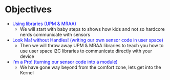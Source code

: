# Objectives

* <font color="blue">Using libraries (UPM & MRAA)</font>
  * We will start with baby steps to shows how kids and not so hardcore nerds communicate with sensors
* <font color="blue">Look Ma! without Handles! (writing our own sensor code in user space)</font>
  * Then we will throw away UPM & MRAA libraries to teach you how to use user space i2C  libraries to communicate directly with your device
* <font color="blue">I'm a Pro! (turning our sensor code into a module)</font>
  * We have gone way beyond from the comfort zone, lets get into the Kernel

